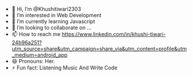 - 👋 Hi, I’m @Khushitiwari2303
- 👀 I’m interested in Web Development 
- 🌱 I’m currently learning Javascript 
- 💞️ I’m looking to collaborate on ...
- 📫 How to reach me https://www.linkedin.com/in/khushi-tiwari-24b96a251?utm_source=share&utm_campaign=share_via&utm_content=profile&utm_medium=android_app
- 😄 Pronouns: Her.
- ⚡ Fun fact: Listening Music And Write Code

<!---
Khushitiwari2303/Khushitiwari2303 is a ✨ special ✨ repository because its `README.md` (this file) appears on your GitHub profile.
You can click the Preview link to take a look at your changes.
--->
